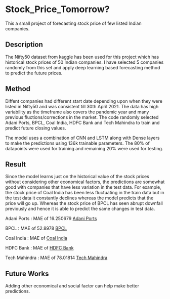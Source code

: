 # Stock_Price_Tomorrow?

This a small project of forecasting stock price of few listed Indian companies. 

## Description

The Nifty50 dataset from kaggle has been used for this project which has historical stock prices of 50 Indian companies. I have selected 5 companies randomly from this set and apply deep learning based forecasting method to predict the future prices.

## Method

Diffent companies had different start date depending upon when they were listed in Nifty50 and was consistent till 30th April 2021. The data has high variability as the timeframe also covers the pandemic year and many previous fluctions/corrections in the market. The code randomly selected Adani Ports, BPCL, Coal India, HDFC Bank and Tech Mahindra to train and predict future closing values.

The model uses a combination of CNN and LSTM along with Dense layers to make the predictions using 136k trainable parameters. The 80% of datapoints were used for training and remaining 20% were used for testing.

## Result

Since the model learns just on the historical value of the stock prices without considering other economical factors, the predictions are somewhat good with companies that have less variation in the test data. For example, the stock price of Coal India has been less fluctuating in the train data but in the test data it constantly declines whereas the model predicts that the price will go up. Whereas the stock price of BPCL has seen abrupt downfall previously and hence it is able to predict the same changes in test data.

Adani Ports : MAE of 16.250679
[Adani Ports](!https://github.com/Ayush-Mi/Stock_Price_Tomorrow-/blob/main/images/results_ADANIPORTS.png)

BPCL : MAE of 52.8978
[BPCL](!https://github.com/Ayush-Mi/Stock_Price_Tomorrow-/blob/main/images/results_BPCL.png)

Coal India : MAE of 
[Coal India](!https://github.com/Ayush-Mi/Stock_Price_Tomorrow-/blob/main/images/results_COALINDIA.png)

HDFC Bank : MAE of
[HDFC Bank](!https://github.com/Ayush-Mi/Stock_Price_Tomorrow-/blob/main/images/results_HDFCBANK.png)

Tech Mahindra : MAE of 78.01814
[Tech Mahindra](!https://github.com/Ayush-Mi/Stock_Price_Tomorrow-/blob/main/images/results_TECHM.png)


## Future Works
Adding other economical and social factor can help make better predictions.
